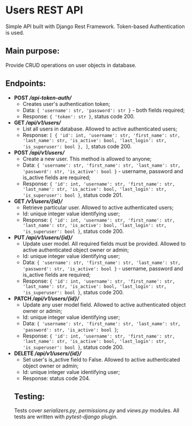 # Users REST API
Simple API built with Django Rest Framework. Token-based Authentication is used.
## Main purpose:
Provide CRUD operations on user objects in database.
## Endpoints:
* **POST */api-token-auth/***
  * Creates user's authentication token;
  * Data: `{ 'username': str, 'password': str }` - both fields required;
  * Response: `{ 'token': str }`, status code 200.
* **GET */api/v1/users/***
  * List all users in database. Allowed to active authenticated users;
  * Response: `[ { 'id': int, 'username': str, 'first_name': str, 'last_name': str, 'is_active': bool, 'last_login': str, 'is_superuser': bool }, ]`, status code 200.
* **POST */api/v1/users/***
  * Create a new user. This method is allowed to anyone;
  * Data: `{ 'username': str, 'first_name': str, 'last_name': str, 'password': str, 'is_active': bool }` - username, password and is_active fields are required;
  * Response: `{ 'id': int, 'username': str, 'first_name': str, 'last_name': str, 'is_active': bool, 'last_login': str, 'is_superuser': bool }`, status code 201.
* **GET */v1/users/{id}/***
  * Retrieve particular user. Allowed to active authenticated users;
  * Id: unique integer value identifying user;
  * Response: `{ 'id': int, 'username': str, 'first_name': str, 'last_name': str, 'is_active': bool, 'last_login': str, 'is_superuser': bool }`, status code 200.
* **PUT */api/v1/users/{id}/***
  * Update user model. All required fields must be provided. Allowed to active authenticated object owner or admin;
  * Id: unique integer value identifying user;
  * Data: `{ 'username': str, 'first_name': str, 'last_name': str, 'password': str, 'is_active': bool }` - username, password and is_active fields are required;
  * Response: `{ 'id': int, 'username': str, 'first_name': str, 'last_name': str, 'is_active': bool, 'last_login': str, 'is_superuser': bool }`, status code 200.
* **PATCH */api/v1/users/{id}/***
  * Update any user model field. Allowed to active authenticated object owner or admin;
  * Id: unique integer value identifying user;
  * Data: `{ 'username': str, 'first_name': str, 'last_name': str, 'password': str, 'is_active': bool }`;
  * Response: `{ 'id': int, 'username': str, 'first_name': str, 'last_name': str, 'is_active': bool, 'last_login': str, 'is_superuser': bool }`, status code 200.
* **DELETE */api/v1/users/{id}/***
  * Set user's is_active field to False. Allowed to active authenticated object owner or admin;
  * Id: unique integer value identifying user;
  * Response: status code 204.
  ## Testing:
  Tests cover *serializers.py*, *permissions.py* and *views.py* modules. All tests are written with *pytest-django* plugin.
